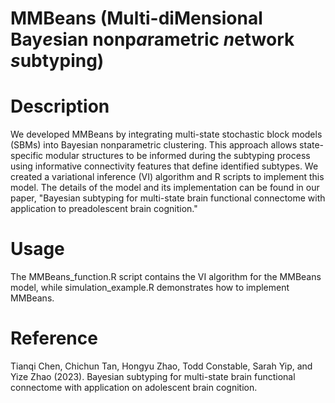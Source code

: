 # MMBeans (Multi-diMensional Bay*e*sian nonp*a*rametric *n*etwork *s*ubtyping)


# Description
We developed MMBeans by integrating multi-state stochastic block models (SBMs) into Bayesian nonparametric clustering. This approach allows state-specific modular structures to be informed during the subtyping process using informative connectivity features that define identified subtypes. We created a variational inference (VI) algorithm and R scripts to implement this model. The details of the model and its implementation can be found in our paper, "Bayesian subtyping for multi-state brain functional connectome with application to preadolescent brain cognition."

# Usage
The MMBeans_function.R script contains the VI algorithm for the MMBeans model, while simulation_example.R demonstrates how to implement MMBeans.

# Reference
Tianqi Chen, Chichun Tan, Hongyu Zhao, Todd Constable, Sarah Yip, and Yize Zhao (2023). Bayesian subtyping for multi-state brain functional connectome with application on adolescent brain cognition.
